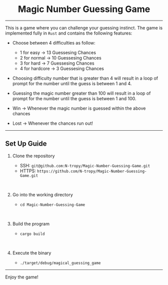 <h1 align=center><strong>Magic Number Guessing Game</strong></h1>

---

This is a game where you can challenge your guessing instinct. The game is implemented fully in `Rust` and contains the following features:

* Choose between 4 difficulties as follow:

    * 1 for easy $\rightarrow$ 13 Guessesing Chances
    * 2 for normal $\rightarrow$ 10 Guessesing Chances
    * 3 for hard $\rightarrow$ 7 Guessesing Chances
    * 4 for hardcore $\rightarrow$ 3 Guessesing Chances
* Choosing difficulty number that is greater than 4 will result in a loop of prompt for the number until the guess is between 1 and 4.
* Guessing the magic number greater than 100 will result in a loop of prompt for the number until the guess is between 1 and 100.
* Win $\rightarrow$ Whenever the magic number is guessed within the above chances
* Lost $\rightarrow$ Whenever the chances run out!

---

## **Set Up Guide**

1. Clone the repository

    * SSH: `git@github.com:N-tropy/Magic-Number-Guessing-Game.git`
    * HTTPS: `https://github.com/N-tropy/Magic-Number-Guessing-Game.git`

<br>

2. Go into the working directory

    * `cd Magic-Number-Guessing-Game`

<br>

3. Build the program

    * `cargo build`

<br>

4. Execute the binary

    * `./target/debug/magical_guessing_game`

---

Enjoy the game!
